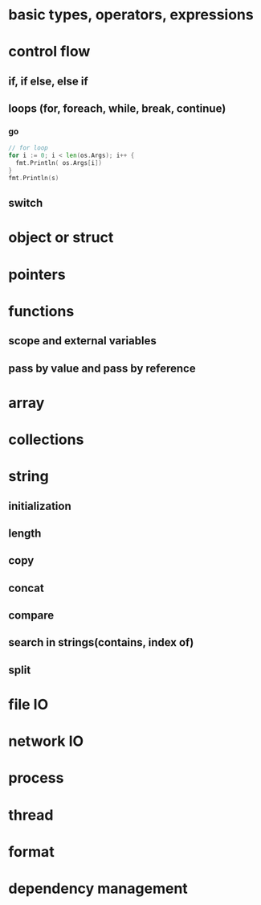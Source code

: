 # basic types, operators, expressions

# control flow

## if, if else, else if

## loops (for, foreach, while, break, continue)

### go

``` go
// for loop
for i := 0; i < len(os.Args); i++ {
  fmt.Println( os.Args[i])
}
fmt.Println(s)
```

## switch

# object or struct

# pointers

# functions

## scope and external variables

## pass by value and pass by reference

# array

# collections

# string

## initialization 

## length 

## copy

## concat

## compare

## search in strings(contains, index of)

## split

# file IO

# network IO

# process 

# thread

# format 

# dependency management
